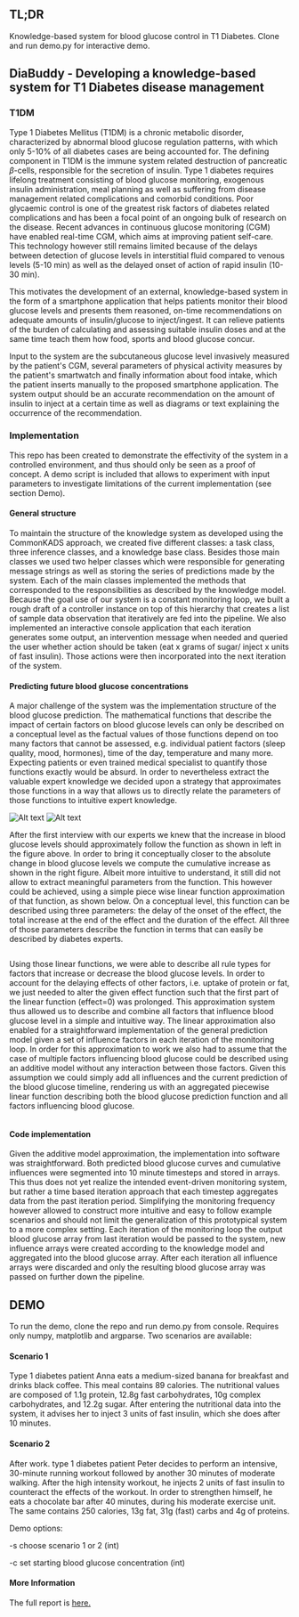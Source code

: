 ## TL;DR

Knowledge-based system for blood glucose control in T1 Diabetes. Clone and run demo.py for interactive demo.



## DiaBuddy - Developing a knowledge-based system for T1 Diabetes disease management

### T1DM
Type 1 Diabetes Mellitus (T1DM) is a chronic metabolic disorder, characterized by abnormal blood glucose regulation patterns, with which only 5-10\% of all diabetes cases are being accounted for. The defining component in T1DM is the immune system related destruction of pancreatic $\beta$-cells, responsible for the secretion of insulin. Type 1 diabetes requires lifelong treatment consisting of blood glucose monitoring, exogenous insulin administration, meal planning as well as suffering from disease management related complications and comorbid conditions. Poor glycaemic control is one of the greatest risk factors of diabetes related complications and has been a focal point of an ongoing bulk of research on the disease. Recent advances in continuous glucose monitoring (CGM) have enabled real-time CGM, which aims at improving patient self-care. This technology however still remains limited because of the delays between detection of glucose levels in interstitial fluid compared to venous levels (5-10 min) as well as the delayed onset of action of rapid insulin (10-30 min). 

This motivates the development of an external, knowledge-based system in the form of a smartphone application that helps patients monitor their blood glucose levels and presents them reasoned, on-time recommendations on adequate amounts of insulin/glucose to inject/ingest. It can relieve patients of the burden of calculating and assessing suitable insulin doses and at the same time teach them how food, sports and blood glucose concur. 

Input to the system are the subcutaneous glucose level invasively measured by the patient's CGM, several parameters of physical activity measures by the patient's smartwatch and finally information about food intake, which the patient inserts manually to the proposed smartphone application. The system output should be an accurate recommendation on the amount of insulin to inject at a certain time as well as diagrams or text explaining the occurrence of the recommendation.


### Implementation
This repo has been created to demonstrate the effectivity of the system in a controlled environment, and thus should only be seen as a proof of concept. A demo script is included that allows to experiment with input parameters to investigate limitations of the current implementation (see section Demo).

#### General structure
To maintain the structure of the knowledge system as developed using the CommonKADS approach, we created five different classes: a task class, three inference classes, and a knowledge base class. Besides those main classes we used two helper classes which were responsible for generating message strings as well as storing the series of predictions made by the system. Each of the main classes implemented the methods that corresponded to the responsibilities as described by the knowledge model. Because the goal use of our system is a constant monitoring loop, we built a rough draft of a controller instance on top of this hierarchy that creates a list of sample data observation that iteratively are fed into the pipeline. We also implemented an interactive console application that each iteration generates some output, an intervention message when needed and queried the user whether action should be taken (eat x grams of sugar/ inject x units of fast insulin). Those actions were then incorporated into the next iteration of the system. 


#### Predicting future blood glucose concentrations
A major challenge of the system was the implementation structure of the blood glucose prediction. The mathematical functions that describe the impact of certain factors on blood glucose levels can only be described on a conceptual level as the factual values of those functions depend on too many factors that cannot be assessed, e.g. individual patient factors (sleep quality, mood, hormones), time of the day, temperature and many more. Expecting patients or even trained medical specialist to quantify those functions exactly would be absurd. In order to nevertheless extract the valuable expert knowledge we decided upon a strategy that approximates those functions in a way that allows us to directly relate the parameters of those functions to intuitive expert knowledge.

![Alt text](images/increaseBGC.png?raw=true "Title") ![Alt text](images/cumulativeincreaseBGC.png?raw=true "Title")

After the first interview with our experts we knew that the increase in blood glucose levels should approximately follow the function as shown in left in the figure above. In order to bring it conceptually closer to the absolute change in blood glucose levels we compute the cumulative increase as shown in the right figure. Albeit more intuitive to understand, it still did not allow to extract meaningful parameters from the function. This however could be achieved, using a simple piece wise linear function approximation of that function, as shown below. On a conceptual level, this function can be described using three parameters: the delay of the onset of the effect, the total increase at the end of the effect and the duration of the effect. All three of those parameters describe the function in terms that can easily be described by diabetes experts. 

<p align="center">
  <img src="https://github.com/maragori/Diabuddy/blob/master/images/approx.png" alt=""/>
</p>


Using those linear functions, we were able to describe all rule types for factors that increase or decrease the blood glucose levels. In order to account for the delaying effects of other factors, i.e. uptake of protein or fat, we just needed to alter the given effect function such that the first part of the linear function (effect=0) was prolonged. This approximation system thus allowed us to describe and combine all factors that influence blood glucose level in a simple and intuitive way. The linear approximation also enabled for a straightforward implementation of the general prediction model given a set of influence factors in each iteration of the monitoring loop. In order for this approximation to work we also had to assume that the case of multiple factors influencing blood glucose could be described using an additive model without any interaction between those factors. Given this assumption we could simply add all influences and the current prediction of the blood glucose timeline, rendering us with an aggregated piecewise linear function describing both the blood glucose prediction function and all factors influencing blood glucose.


<p align="center">
  <img src="https://github.com/maragori/Diabuddy/blob/master/images/multiple_influences.png" alt=""/>
</p>


#### Code implementation
Given the additive model approximation, the implementation into software was straightforward. Both predicted blood glucose curves and cumulative influences were segmented into 10 minute timesteps and stored in arrays. This thus does not yet realize the intended event-driven monitoring system, but rather a time based iteration approach that each timestep aggregates data from the past iteration period. Simplifying the monitoring frequency however allowed to construct more intuitive and easy to follow example scenarios and should not limit the generalization of this prototypical system to a more complex setting. Each iteration of the monitoring loop the output blood glucose array from last iteration would be passed to the system, new influence arrays were created according to the knowledge model and aggregated into the blood glucose array. After each iteration all influence arrays were discarded and only the resulting blood glucose array was passed on further down the pipeline. 

## DEMO
To run the demo, clone the repo and run demo.py from console. Requires only numpy, matplotlib and argparse.
Two scenarios are available:

#### Scenario 1
Type 1 diabetes patient Anna eats a medium-sized banana for breakfast and drinks black coffee. This meal contains 89 calories. The nutritional values are composed of 1.1g protein, 12.8g fast carbohydrates, 10g complex carbohydrates, and 12.2g sugar. After entering the nutritional data into the system, it advises her to inject 3 units of fast insulin, which she does after 10 minutes.

#### Scenario 2
After work. type 1 diabetes patient Peter decides to perform an intensive, 30-minute running workout followed by another 30 minutes of moderate walking. After the high intensity workout, he injects 2 units of fast insulin to counteract the effects of the workout. In order to strengthen himself, he eats a chocolate bar after 40 minutes, during his moderate exercise unit. The same contains 250 calories, 13g fat, 31g (fast) carbs and 4g of proteins.


Demo options:

-s choose scenario 1 or 2 (int)

-c set starting blood glucose concentration (int)

#### More Information
The full report is [here.](https://github.com/maragori/Diabuddy/blob/master/Report/DiaBuddy%20-%20Full%20Report.pdf)




